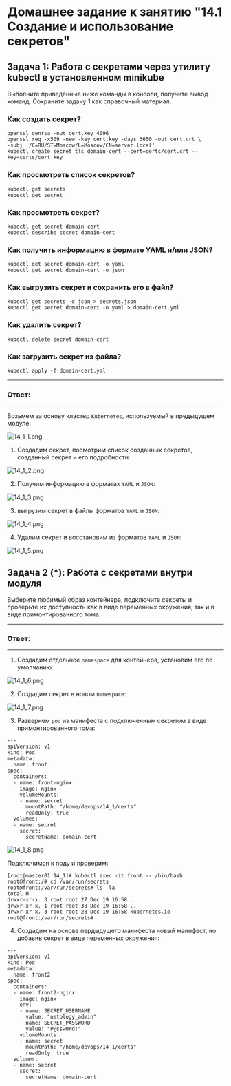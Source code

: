 # Домашнее задание к занятию "14.1 Создание и использование секретов"

## Задача 1: Работа с секретами через утилиту kubectl в установленном minikube

Выполните приведённые ниже команды в консоли, получите вывод команд. Сохраните
задачу 1 как справочный материал.

### Как создать секрет?

```
openssl genrsa -out cert.key 4096
openssl req -x509 -new -key cert.key -days 3650 -out cert.crt \
-subj '/C=RU/ST=Moscow/L=Moscow/CN=server.local'
kubectl create secret tls domain-cert --cert=certs/cert.crt --key=certs/cert.key
```

### Как просмотреть список секретов?

```
kubectl get secrets
kubectl get secret
```

### Как просмотреть секрет?

```
kubectl get secret domain-cert
kubectl describe secret domain-cert
```

### Как получить информацию в формате YAML и/или JSON?

```
kubectl get secret domain-cert -o yaml
kubectl get secret domain-cert -o json
```

### Как выгрузить секрет и сохранить его в файл?

```
kubectl get secrets -o json > secrets.json
kubectl get secret domain-cert -o yaml > domain-cert.yml
```

### Как удалить секрет?

```
kubectl delete secret domain-cert
```

### Как загрузить секрет из файла?

```
kubectl apply -f domain-cert.yml
```

---
### Ответ:
---

Возьмем за основу кластер `Kubernetes`, используемый в предыдущем модуле:

![14_1_1.png](https://github.com/psvitov/devops-netology/blob/main/Homework/clokub_homework_14_1/14_1_1.png)

1. Создадим секрет, посмотрим список созданных секретов, созданный секрет и его подробности:

![14_1_2.png](https://github.com/psvitov/devops-netology/blob/main/Homework/clokub_homework_14_1/14_1_2.png)

2. Получим информацию в форматах `YAML` и `JSON`:

![14_1_3.png](https://github.com/psvitov/devops-netology/blob/main/Homework/clokub_homework_14_1/14_1_3.png)

3. выгрузим секрет в файлы форматов `YAML` и `JSON`:

![14_1_4.png](https://github.com/psvitov/devops-netology/blob/main/Homework/clokub_homework_14_1/14_1_4.png)

4. Удалим секрет и восстановим из  форматов `YAML` и `JSON`:

![14_1_5.png](https://github.com/psvitov/devops-netology/blob/main/Homework/clokub_homework_14_1/14_1_5.png)



## Задача 2 (*): Работа с секретами внутри модуля

Выберите любимый образ контейнера, подключите секреты и проверьте их доступность
как в виде переменных окружения, так и в виде примонтированного тома.

---
### Ответ:
---

1. Создадим отдельное `namespace` для контейнера, установим его по умолчанию:

![14_1_6.png](https://github.com/psvitov/devops-netology/blob/main/Homework/clokub_homework_14_1/14_1_6.png)

2. Создадим секрет в новом `namespace`:

![14_1_7.png](https://github.com/psvitov/devops-netology/blob/main/Homework/clokub_homework_14_1/14_1_7.png)

3. Развернем `pod` из манифеста с подключенным секретом в виде примонтированного тома: 

```
---
apiVersion: v1
kind: Pod
metadata:
  name: front
spec:
  containers:
  - name: front-nginx
    image: nginx
    volumeMounts:
    - name: secret
      mountPath: "/home/devops/14_1/certs"
      readOnly: true
  volumes:
  - name: secret
    secret:
      secretName: domain-cert
```

![14_1_8.png](https://github.com/psvitov/devops-netology/blob/main/Homework/clokub_homework_14_1/14_1_8.png)

Подключимся к поду и проверим:

```
[root@master01 14_1]# kubectl exec -it front -- /bin/bash
root@front:/# cd /var/run/secrets
root@front:/var/run/secrets# ls -la
total 0
drwxr-xr-x. 3 root root 27 Dec 19 16:58 .
drwxr-xr-x. 1 root root 38 Dec 19 16:58 ..
drwxr-xr-x. 3 root root 28 Dec 19 16:58 kubernetes.io
root@front:/var/run/secrets#
```

4. Создадим на основе пердыдущего манифеста новый манифест, но добавив секрет в виде переменных окружения:

```
---
apiVersion: v1
kind: Pod
metadata:
  name: front2
spec:
  containers:
  - name: front2-nginx
    image: nginx
    env:
    - name: SECRET_USERNAME
      value: "netology_admin"
    - name: SECRET_PASSWORD
      value: "P@ssw0rd!"
    volumeMounts:
    - name: secret
      mountPath: "/home/devops/14_1/certs"
      readOnly: true
  volumes:
  - name: secret
    secret:
      secretName: domain-cert
```




